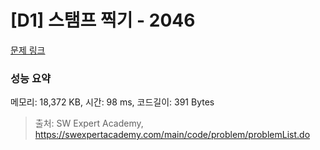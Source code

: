 # [D1] 스탬프 찍기 - 2046 

[문제 링크](https://swexpertacademy.com/main/code/problem/problemDetail.do?contestProbId=AV5QKdT6AyYDFAUq) 

### 성능 요약

메모리: 18,372 KB, 시간: 98 ms, 코드길이: 391 Bytes



> 출처: SW Expert Academy, https://swexpertacademy.com/main/code/problem/problemList.do